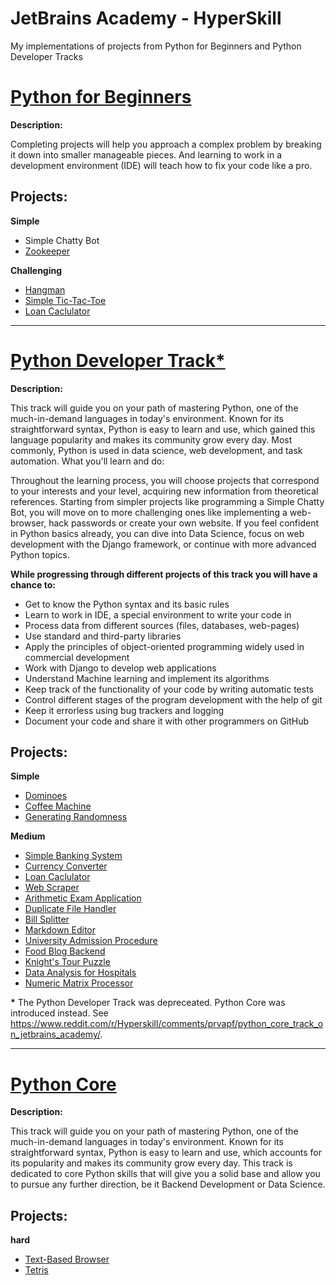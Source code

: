 # JetBrains Academy - HyperSkill

My implementations of projects from Python for Beginners and Python Developer Tracks

<a href=https://hyperskill.org/tracks/6><h1>Python for Beginners</h1></a>

<b>Description:</b>

Completing projects will help you approach a complex problem by breaking it down into smaller manageable pieces. And learning to work in a development environment (IDE) will teach how to fix your code like a pro.

<h2>Projects:</h2>

<b>Simple</b>
<ul>
  <li>Simple Chatty Bot</li>
  <li><a href=https://github.com/AndrStp/JetBrains_Academy/tree/Projects/Zoo_Keeper>Zookeeper</a></li>
</ul>

<b>Challenging</b>
<ul>
  <li><a href=https://github.com/AndrStp/JetBrains_Academy/tree/Projects/Hangman/task/hangman>Hangman</a></li>
  <li><a href=https://github.com/AndrStp/JetBrains_Academy/tree/Projects/TicTacToe>Simple Tic-Tac-Toe</a></li>
  <li><a href=https://github.com/AndrStp/JetBrains_Academy/tree/Projects/Loan_Calculator>Loan Caclulator</a></li>
</ul>

<hr>

<a href=https://hyperskill.org/tracks/2><h1>Python Developer Track*</h1></a>

<b>Description:</b>

This track will guide you on your path of mastering Python, one of the much-in-demand languages in today's environment. Known for its straightforward syntax, Python is easy to learn and use, which gained this language popularity and makes its community grow every day. Most commonly, Python is used in data science, web development, and task automation.
What you'll learn and do:

Throughout the learning process, you will choose projects that correspond to your interests and your level, acquiring new information from theoretical references. Starting from simpler projects like programming a Simple Chatty Bot, you will move on to more challenging ones like implementing a web-browser, hack passwords or create your own website. If you feel confident in Python basics already, you can dive into Data Science, focus on web development with the Django framework, or continue with more advanced Python topics. 

<b>While progressing through different projects of this track you will have a chance to:</b>
<ul>
  <li>Get to know the Python syntax and its basic rules</li>
  <li>Learn to work in IDE, a special environment to write your code in</li>
  <li>Process data from different sources (files, databases, web-pages)</li>
  <li>Use standard and third-party libraries</li>
  <li>Apply the principles of object-oriented programming widely used in commercial development</li>
  <li>Work with Django to develop web applications</li>
  <li>Understand Machine learning and implement its algorithms</li>
  <li>Keep track of the functionality of your code by writing automatic tests</li>
  <li>Control different stages of the program development with the help of git</li>
  <li>Keep it errorless using bug trackers and logging</li>
  <li>Document your code and share it with other programmers on GitHub</li>
</ul>

<h2>Projects:</h2>

<b>Simple</b>
<ul>
  <li><a href=https://github.com/AndrStp/JetBrains_Academy/tree/Projects/Dominoes>Dominoes</a></li>
  <li><a href=https://github.com/AndrStp/JetBrains_Academy/tree/Projects/Coffee_Machine>Coffee Machine</a></li>
  <li><a href=https://github.com/AndrStp/JetBrains_Academy/tree/Projects/Randomness>Generating Randomness</a></li>
</ul>

<b>Medium</b>
<ul>
  <li><a href=https://github.com/AndrStp/JetBrains_Academy/tree/Projects/simple_banking_system>Simple Banking System</a></li>
  <li><a href=https://github.com/AndrStp/JetBrains_Academy/tree/Projects/Currency_Converter>Currency Converter</a></li>
  <li><a href=https://github.com/AndrStp/JetBrains_Academy/tree/Projects/Loan_Calculator>Loan Caclulator</a></li>
  <li><a href=https://github.com/AndrStp/JetBrains_Academy/tree/Projects/Web_Scraper>Web Scraper</a></li>
  <li><a href=https://github.com/AndrStp/JetBrains_Academy/tree/Projects/arithmetic>Arithmetic Exam Application</a></li>
  <li><a href=https://github.com/AndrStp/JetBrains_Academy/tree/Projects/Duplicate_File_Handler>Duplicate File Handler</a></li>
  <li><a href=https://github.com/AndrStp/JetBrains_Academy/tree/Projects/Bill_Splitter>Bill Splitter</a></li>
  <li><a href=https://github.com/AndrStp/JetBrains_Academy/tree/Projects/Markdown_Editor>Markdown Editor</a></li>
  <li><a href=https://github.com/AndrStp/JetBrains_Academy/tree/Projects/University_Admission_Procedure>University Admission Procedure</a></li>
  <li><a href=https://github.com/AndrStp/JetBrains_Academy/tree/Projects/Food_Blog_Backend>Food Blog Backend</a></li>
  <li><a href=https://github.com/AndrStp/JetBrains_Academy/tree/Projects/Knight_Tour_Puzzle>Knight's Tour Puzzle</a></li>
  <li><a href=https://github.com/AndrStp/JetBrains_Academy/tree/Projects/Data_Analysis_Hospitals>Data Analysis for Hospitals</a></li>
  <li><a href=https://github.com/AndrStp/JetBrains_Academy/tree/Projects/Numeric_Matrix_Processor>Numeric Matrix Processor</a></li>
</ul>

<b>*</b> The Python Developer Track was depreceated. Python Core was introduced instead. See https://www.reddit.com/r/Hyperskill/comments/prvapf/python_core_track_on_jetbrains_academy/.

<hr>

<a href=https://hyperskill.org/tracks/2><h1>Python Core</h1></a>

<b>Description:</b>

This track will guide you on your path of mastering Python, one of the much-in-demand languages in today's environment. Known for its straightforward syntax, Python is easy to learn and use, which accounts for its popularity and makes its community grow every day. This track is dedicated to core Python skills that will give you a solid base and allow you to pursue any further direction, be it Backend Development or Data Science.

<h2>Projects:</h2>

<b>hard</b>
<ul>
  <li><a href=https://github.com/AndrStp/JetBrains_Academy/tree/Projects/TextBased_Browser>Text-Based Browser</a></li>
  <li><a href=https://github.com/AndrStp/JetBrains_Academy/tree/Projects/Tetris>Tetris</a></li>
</ul>
